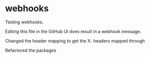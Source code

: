 # webhooks

Testing webhooks.

Editing this file in the GitHub UI does result in a webhook message.

Changed the header mapping to get the X- headers mapped through

Refactored the packages
